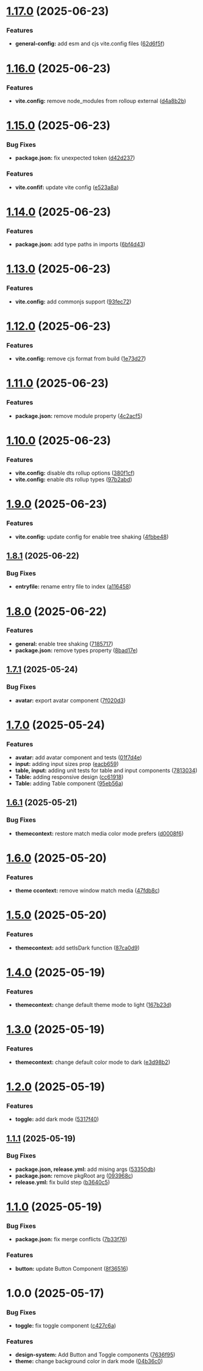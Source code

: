 # [1.17.0](https://github.com/eduardo-talavera/tropix-ui/compare/v1.16.0...v1.17.0) (2025-06-23)


### Features

* **general-config:** add esm and cjs vite.config files ([62d6f5f](https://github.com/eduardo-talavera/tropix-ui/commit/62d6f5f29a6dd2a96609b3417dd160f7e5a19607))

# [1.16.0](https://github.com/eduardo-talavera/tropix-ui/compare/v1.15.0...v1.16.0) (2025-06-23)


### Features

* **vite.config:** remove node_modules from rolloup external ([d4a8b2b](https://github.com/eduardo-talavera/tropix-ui/commit/d4a8b2bdbbcaf1aa157c2bc73bcc1a3e34c81ad2))

# [1.15.0](https://github.com/eduardo-talavera/tropix-ui/compare/v1.14.0...v1.15.0) (2025-06-23)


### Bug Fixes

* **package.json:** fix unexpected token ([d42d237](https://github.com/eduardo-talavera/tropix-ui/commit/d42d237f0cafbaac0c8c10ac5c1d5355478ffccc))


### Features

* **vite.confif:** update vite config ([e523a8a](https://github.com/eduardo-talavera/tropix-ui/commit/e523a8a1e6b49ba907a7922eca853c74ae781808))

# [1.14.0](https://github.com/eduardo-talavera/tropix-ui/compare/v1.13.0...v1.14.0) (2025-06-23)


### Features

* **package.json:** add type paths in imports ([6bf4d43](https://github.com/eduardo-talavera/tropix-ui/commit/6bf4d4399a2c9083f6518520fb1a273236364945))

# [1.13.0](https://github.com/eduardo-talavera/tropix-ui/compare/v1.12.0...v1.13.0) (2025-06-23)


### Features

* **vite.config:** add commonjs support ([93fec72](https://github.com/eduardo-talavera/tropix-ui/commit/93fec72251bab7b628a5e30b8e92d77d03d481c0))

# [1.12.0](https://github.com/eduardo-talavera/tropix-ui/compare/v1.11.0...v1.12.0) (2025-06-23)


### Features

* **vite.config:** remove cjs format from build ([1e73d27](https://github.com/eduardo-talavera/tropix-ui/commit/1e73d27f9cad254f04b4677376d34b34f6644724))

# [1.11.0](https://github.com/eduardo-talavera/tropix-ui/compare/v1.10.0...v1.11.0) (2025-06-23)


### Features

* **package.json:** remove module property ([4c2acf5](https://github.com/eduardo-talavera/tropix-ui/commit/4c2acf5ead59b365d5beb818007fb0a0b4411024))

# [1.10.0](https://github.com/eduardo-talavera/tropix-ui/compare/v1.9.0...v1.10.0) (2025-06-23)


### Features

* **vite.config:** disable dts rollup options ([380f1cf](https://github.com/eduardo-talavera/tropix-ui/commit/380f1cf4c8522fda7d6cc77c4646007e7d0b5a7f))
* **vite.config:** enable dts rollup types ([97b2abd](https://github.com/eduardo-talavera/tropix-ui/commit/97b2abd57fda08d6fb5a805268e3ef8d425ef88b))

# [1.9.0](https://github.com/eduardo-talavera/tropix-ui/compare/v1.8.1...v1.9.0) (2025-06-23)


### Features

* **vite.config:** update config for enable tree shaking ([4fbbe48](https://github.com/eduardo-talavera/tropix-ui/commit/4fbbe4858b6f0b31dfa3f736336b7c87e0089fd8))

## [1.8.1](https://github.com/eduardo-talavera/tropix-ui/compare/v1.8.0...v1.8.1) (2025-06-22)


### Bug Fixes

* **entryfile:** rename entry file to index ([a116458](https://github.com/eduardo-talavera/tropix-ui/commit/a116458d3890b34d502d489128ee8e9c811ea614))

# [1.8.0](https://github.com/eduardo-talavera/tropix-ui/compare/v1.7.1...v1.8.0) (2025-06-22)


### Features

* **general:** enable tree shaking ([7185717](https://github.com/eduardo-talavera/tropix-ui/commit/71857179bca4736ceea76aec0295e80dd2ebcc52))
* **package.json:** remove types property ([8bad17e](https://github.com/eduardo-talavera/tropix-ui/commit/8bad17e62c58282de52f0752dc5aa048b1be6bed))

## [1.7.1](https://github.com/eduardo-talavera/tropix-ui/compare/v1.7.0...v1.7.1) (2025-05-24)


### Bug Fixes

* **avatar:** export avatar component ([7f020d3](https://github.com/eduardo-talavera/tropix-ui/commit/7f020d33d77d8922bcd444120e90c15f3f7cc790))

# [1.7.0](https://github.com/eduardo-talavera/tropix-ui/compare/v1.6.1...v1.7.0) (2025-05-24)


### Features

* **avatar:** add avatar component and tests ([01f7d4e](https://github.com/eduardo-talavera/tropix-ui/commit/01f7d4e5ee18f40b87b0f73c0a0050b2e5441242))
* **input:** adding input sizes prop ([eacb659](https://github.com/eduardo-talavera/tropix-ui/commit/eacb65928e4f795f07e7ce0999a0b3b6dd8a2041))
* **table, input:** adding unit tests for table and input components ([7813034](https://github.com/eduardo-talavera/tropix-ui/commit/7813034e4fff8a5df5a6c22dd3c7175820a51238))
* **Table:** adding responsive design ([cc61918](https://github.com/eduardo-talavera/tropix-ui/commit/cc61918fcf3547b5a56067db87d8346093ae1be4))
* **Table:** adding Table component ([95eb56a](https://github.com/eduardo-talavera/tropix-ui/commit/95eb56a3a608c9c0581904290fd9f0387d84ac0b))

## [1.6.1](https://github.com/eduardo-talavera/tropix-ui/compare/v1.6.0...v1.6.1) (2025-05-21)


### Bug Fixes

* **themecontext:** restore match media color mode prefers ([d0008f6](https://github.com/eduardo-talavera/tropix-ui/commit/d0008f6477cb180408229bcd43ea7225830adbec))

# [1.6.0](https://github.com/eduardo-talavera/tropix-ui/compare/v1.5.0...v1.6.0) (2025-05-20)


### Features

* **theme ccontext:** remove window match media ([47fdb8c](https://github.com/eduardo-talavera/tropix-ui/commit/47fdb8c5c2cc97a829bf4b3a77bfd7c185431dab))

# [1.5.0](https://github.com/eduardo-talavera/tropix-ui/compare/v1.4.0...v1.5.0) (2025-05-20)


### Features

* **themecontext:** add setIsDark function ([87ca0d9](https://github.com/eduardo-talavera/tropix-ui/commit/87ca0d98888d10c944fe063dc000606a9241b37c))

# [1.4.0](https://github.com/eduardo-talavera/tropix-ui/compare/v1.3.0...v1.4.0) (2025-05-19)


### Features

* **themecontext:** change default theme mode to light ([167b23d](https://github.com/eduardo-talavera/tropix-ui/commit/167b23dfcfabcf93472c1e27fadab14f95004b0c))

# [1.3.0](https://github.com/eduardo-talavera/tropix-ui/compare/v1.2.0...v1.3.0) (2025-05-19)


### Features

* **themecontext:** change default color mode to dark ([e3d98b2](https://github.com/eduardo-talavera/tropix-ui/commit/e3d98b288bd80ff4653d859a75424e04e414439e))

# [1.2.0](https://github.com/eduardo-talavera/tropix-ui/compare/v1.1.1...v1.2.0) (2025-05-19)


### Features

* **toggle:** add dark mode ([5317f40](https://github.com/eduardo-talavera/tropix-ui/commit/5317f4095a2f95e755d69c2ed8873fd5fd55a53a))

## [1.1.1](https://github.com/eduardo-talavera/tropix-ui/compare/v1.1.0...v1.1.1) (2025-05-19)


### Bug Fixes

* **package.json, release.yml:** add mising args ([53350db](https://github.com/eduardo-talavera/tropix-ui/commit/53350db3312129ba5fd77f83a8e4ba7e79c52407))
* **package.json:** remove pkgRoot arg ([093968c](https://github.com/eduardo-talavera/tropix-ui/commit/093968c950644275b4f8ad3d48c626faafca7393))
* **release.yml:** fix build step ([b3640c5](https://github.com/eduardo-talavera/tropix-ui/commit/b3640c5eb54d535f4a6d47c93927cee53da62aee))

# [1.1.0](https://github.com/eduardo-talavera/tropix-ui/compare/v1.0.3...v1.1.0) (2025-05-19)


### Bug Fixes

* **package.json:** fix merge conflicts ([7b33f76](https://github.com/eduardo-talavera/tropix-ui/commit/7b33f7613290ea28863d8042529dfb26df705373))


### Features

* **button:** update Button Component ([8f36516](https://github.com/eduardo-talavera/tropix-ui/commit/8f365162463efb29b530e47010d2bb226892674f))

# 1.0.0 (2025-05-17)


### Bug Fixes

* **toggle:** fix toggle component ([c427c6a](https://github.com/eduardo-talavera/tropix-ui/commit/c427c6ab31dafd939d2bcbda83692a9253b4642a))


### Features

* **design-system:** Add Button and Toggle components ([7636f95](https://github.com/eduardo-talavera/tropix-ui/commit/7636f95fcd98deebcdff5c6063b52dc900eb789e))
* **theme:** change background color in dark mode ([04b36c0](https://github.com/eduardo-talavera/tropix-ui/commit/04b36c0ba58066733175cbb29dbfb3a0976f1816))
